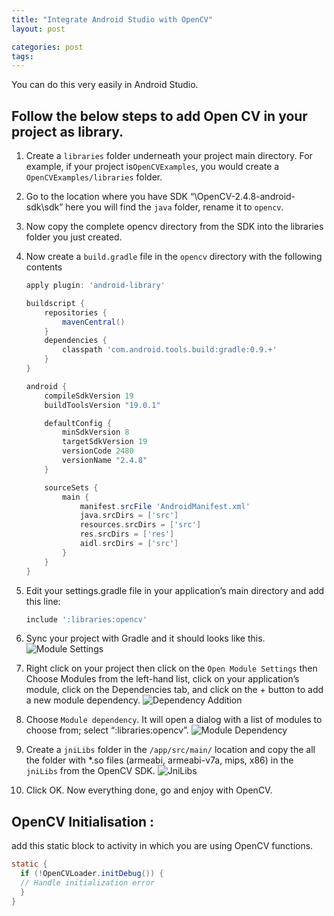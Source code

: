```yaml
---
title: "Integrate Android Studio with OpenCV"
layout: post

categories: post
tags:
---
```


You can do this very easily in Android Studio.

## Follow the below steps to add Open CV in your project as library.

1.  Create a `libraries` folder underneath your project main directory. For example, if your project is`OpenCVExamples`, you would create a `OpenCVExamples/libraries` folder.
2.  Go to the location where you have SDK “\\OpenCV-2.4.8-android-sdk\\sdk” here you will find the `java` folder, rename it to `opencv`.
3.  Now copy the complete opencv directory from the SDK into the libraries folder you just created.
4.  Now create a `build.gradle` file in the `opencv` directory with the following contents

    ```gradle
    apply plugin: 'android-library'

    buildscript {
        repositories {
            mavenCentral()
        }
        dependencies {
            classpath 'com.android.tools.build:gradle:0.9.+'
        }
    }

    android {
        compileSdkVersion 19
        buildToolsVersion "19.0.1"

        defaultConfig {
            minSdkVersion 8
            targetSdkVersion 19
            versionCode 2480
            versionName "2.4.8"
        }

        sourceSets {
            main {
                manifest.srcFile 'AndroidManifest.xml'
                java.srcDirs = ['src']
                resources.srcDirs = ['src']
                res.srcDirs = ['res']
                aidl.srcDirs = ['src']
            }
        }
    }
    ```

5.  Edit your settings.gradle file in your application’s main directory and add this line:

    ```gradle
    include ':libraries:opencv'
    ```

6.  Sync your project with Gradle and it should looks like this.![Module Settings](http://i1.wp.com/ashokvarma.me/wp-content/uploads/2015/08/8Dcx9.png?resize=640%2C351)
7.  Right click on your project then click on the `Open Module Settings` then Choose Modules from the left-hand list, click on your application’s module, click on the Dependencies tab, and click on the + button to add a new module dependency.
    ![Dependency Addition](http://i1.wp.com/ashokvarma.me/wp-content/uploads/2015/08/A34Dx.png?resize=640%2C326)
8.  Choose `Module dependency`. It will open a dialog with a list of modules to choose from; select “:libraries:opencv”.
    ![Module Dependency](http://i1.wp.com/ashokvarma.me/wp-content/uploads/2015/08/EnZNx.png?resize=640%2C380)
9.  Create a `jniLibs` folder in the `/app/src/main/` location and copy the all the folder with \*.so files (armeabi, armeabi-v7a, mips, x86) in the `jniLibs` from the OpenCV SDK.
    ![JniLibs](http://i1.wp.com/ashokvarma.me/wp-content/uploads/2015/08/ufun9.png?resize=640%2C260)
10.  Click OK. Now everything done, go and enjoy with OpenCV.

## OpenCV Initialisation :

add this static block to activity in which you are using OpenCV functions.

```java
static {
  if (!OpenCVLoader.initDebug()) {
  // Handle initialization error
  }
}
```
